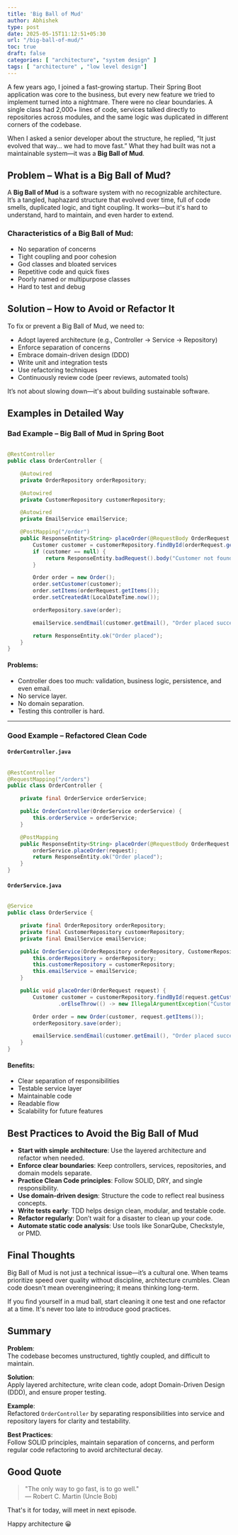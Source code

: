 ```yaml
---
title: 'Big Ball of Mud'
author: Abhishek
type: post
date: 2025-05-15T11:12:51+05:30
url: "/big-ball-of-mud/"
toc: true
draft: false
categories: [ "architecture", "system design" ]
tags: [ "architecture" , "low level design"]
---
```


A few years ago, I joined a fast-growing startup. Their Spring Boot application was core to the business, but every new
feature we tried to implement turned into a nightmare. There were no clear boundaries. A single class had 2,000+ lines
of code, services talked directly to repositories across modules, and the same logic was duplicated in different corners
of the codebase.

When I asked a senior developer about the structure, he replied, “It just evolved that way... we had to move fast.” What
they had built was not a maintainable system—it was a **Big Ball of Mud**.

## Problem – What is a Big Ball of Mud?

A **Big Ball of Mud** is a software system with no recognizable architecture. It’s a tangled, haphazard structure that
evolved over time, full of code smells, duplicated logic, and tight coupling. It works—but it's hard to understand, hard
to maintain, and even harder to extend.

### Characteristics of a Big Ball of Mud:

- No separation of concerns
- Tight coupling and poor cohesion
- God classes and bloated services
- Repetitive code and quick fixes
- Poorly named or multipurpose classes
- Hard to test and debug

## Solution – How to Avoid or Refactor It

To fix or prevent a Big Ball of Mud, we need to:

- Adopt layered architecture (e.g., Controller → Service → Repository)
- Enforce separation of concerns
- Embrace domain-driven design (DDD)
- Write unit and integration tests
- Use refactoring techniques
- Continuously review code (peer reviews, automated tools)

It’s not about slowing down—it's about building sustainable software.

## Examples in Detailed Way

### Bad Example – Big Ball of Mud in Spring Boot

```java

@RestController
public class OrderController {

    @Autowired
    private OrderRepository orderRepository;

    @Autowired
    private CustomerRepository customerRepository;

    @Autowired
    private EmailService emailService;

    @PostMapping("/order")
    public ResponseEntity<String> placeOrder(@RequestBody OrderRequest orderRequest) {
        Customer customer = customerRepository.findById(orderRequest.getCustomerId()).orElse(null);
        if (customer == null) {
            return ResponseEntity.badRequest().body("Customer not found");
        }

        Order order = new Order();
        order.setCustomer(customer);
        order.setItems(orderRequest.getItems());
        order.setCreatedAt(LocalDateTime.now());

        orderRepository.save(order);

        emailService.sendEmail(customer.getEmail(), "Order placed successfully!");

        return ResponseEntity.ok("Order placed");
    }
}
```

#### Problems:

- Controller does too much: validation, business logic, persistence, and even email.
- No service layer.
- No domain separation.
- Testing this controller is hard.

---

### Good Example – Refactored Clean Code

#### `OrderController.java`

```java

@RestController
@RequestMapping("/orders")
public class OrderController {

    private final OrderService orderService;

    public OrderController(OrderService orderService) {
        this.orderService = orderService;
    }

    @PostMapping
    public ResponseEntity<String> placeOrder(@RequestBody OrderRequest request) {
        orderService.placeOrder(request);
        return ResponseEntity.ok("Order placed");
    }
}
```

#### `OrderService.java`

```java

@Service
public class OrderService {

    private final OrderRepository orderRepository;
    private final CustomerRepository customerRepository;
    private final EmailService emailService;

    public OrderService(OrderRepository orderRepository, CustomerRepository customerRepository, EmailService emailService) {
        this.orderRepository = orderRepository;
        this.customerRepository = customerRepository;
        this.emailService = emailService;
    }

    public void placeOrder(OrderRequest request) {
        Customer customer = customerRepository.findById(request.getCustomerId())
                .orElseThrow(() -> new IllegalArgumentException("Customer not found"));

        Order order = new Order(customer, request.getItems());
        orderRepository.save(order);

        emailService.sendEmail(customer.getEmail(), "Order placed successfully!");
    }
}
```

#### Benefits:

- Clear separation of responsibilities
- Testable service layer
- Maintainable code
- Readable flow
- Scalability for future features

## Best Practices to Avoid the Big Ball of Mud

- **Start with simple architecture**: Use the layered architecture and refactor when needed.
- **Enforce clear boundaries**: Keep controllers, services, repositories, and domain models separate.
- **Practice Clean Code principles**: Follow SOLID, DRY, and single responsibility.
- **Use domain-driven design**: Structure the code to reflect real business concepts.
- **Write tests early**: TDD helps design clean, modular, and testable code.
- **Refactor regularly**: Don’t wait for a disaster to clean up your code.
- **Automate static code analysis**: Use tools like SonarQube, Checkstyle, or PMD.

## Final Thoughts

Big Ball of Mud is not just a technical issue—it’s a cultural one. When teams prioritize speed over quality without
discipline, architecture crumbles. Clean code doesn't mean overengineering; it means thinking long-term.

If you find yourself in a mud ball, start cleaning it one test and one refactor at a time. It's never too late to
introduce good practices.

## Summary

**Problem**:  
The codebase becomes unstructured, tightly coupled, and difficult to maintain.

**Solution**:  
Apply layered architecture, write clean code, adopt Domain-Driven Design (DDD), and ensure proper testing.

**Example**:  
Refactored `OrderController` by separating responsibilities into service and repository layers for clarity and testability.

**Best Practices**:  
Follow SOLID principles, maintain separation of concerns, and perform regular code refactoring to avoid architectural decay.


## Good Quote

> "The only way to go fast, is to go well."  
> — Robert C. Martin (Uncle Bob)

That's it for today, will meet in next episode.

Happy architecture :grinning:

